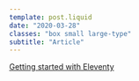 ```yaml
---
template: post.liquid
date: "2020-03-28"
classes: "box small large-type"
subtitle: "Article"
---
```


[Getting started with Eleventy](https://dev.to/lauragift21/getting-started-with-eleventy-4ofg)
